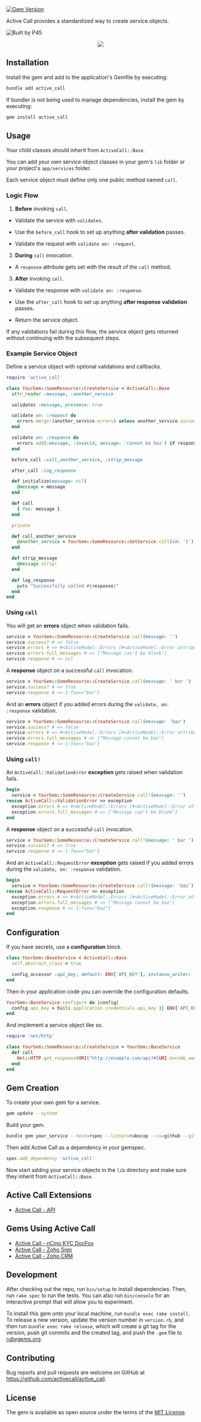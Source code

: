 [![Gem Version](https://badge.fury.io/rb/active_call.svg?icon=si%3Arubygems)](https://badge.fury.io/rb/active_call)

Active Call provides a standardized way to create service objects.

![Built by P45](https://github.com/user-attachments/assets/19fd40df-2ce9-4f30-8120-d53f3fbf9f07)

<div align="center" style="display: block; text-align: center;">
  <a href="https://platform45.com?utm_source=github&utm_content=active_call" target="_blank">
    <picture>
      <img src="https://github.com/user-attachments/assets/19fd40df-2ce9-4f30-8120-d53f3fbf9f07" style="display: inline;">
    </picture>
  </a>
</div>

## Installation

Install the gem and add to the application's Gemfile by executing:

```bash
bundle add active_call
```

If bundler is not being used to manage dependencies, install the gem by executing:

```bash
gem install active_call
```

## Usage

Your child classes should inherit from `ActiveCall::Base`.

You can add your own service object classes in your gem's `lib` folder or your project's `app/services` folder.

Each service object must define only one public method named `call`.

### Logic Flow

1. **Before** invoking `call`.

  - Validate the service with `validates`.

  - Use the `before_call` hook to set up anything **after validation** passes.

  - Validate the request with `validate on: :request`.

2. **During** `call` invocation.

  - A `response` attribute gets set with the result of the `call` method.

3. **After** invoking `call`.

  - Validate the response with `validate on: :response`.

  - Use the `after_call` hook to set up anything **after response validation** passes.

  - Return the service object.

If any validations fail during this flow, the service object gets returned without continuing with the subsequent steps.

### Example Service Object

Define a service object with optional validations and callbacks.

```ruby
require 'active_call'

class YourGem::SomeResource::CreateService < ActiveCall::Base
  attr_reader :message, :another_service

  validates :message, presence: true

  validate on: :request do
    errors.merge!(another_service.errors) unless another_service.success?
  end

  validate on: :response do
    errors.add(:message, :invalid, message: 'cannot be baz') if response[:foo] == 'baz'
  end

  before_call :call_another_service, :strip_message

  after_call :log_response

  def initialize(message: nil)
    @message = message
  end

  def call
    { foo: message }
  end

  private

  def call_another_service
    @another_service = YourGem::SomeResource::GetService.call(id: '1')
  end

  def strip_message
    @message.strip!
  end

  def log_response
    puts "Successfully called #{response}"
  end
end
```

### Using `call`

You will get an **errors** object when validation fails.

```ruby
service = YourGem::SomeResource::CreateService.call(message: '')
service.success? # => false
service.errors # => #<ActiveModel::Errors [#<ActiveModel::Error attribute=message, type=blank, options={}>]>
service.errors.full_messages # => ["Message can't be blank"]
service.response # => nil
```

A **response** object on a successful `call` invocation.

```ruby
service = YourGem::SomeResource::CreateService.call(message: ' bar ')
service.success? # => true
service.response # => {:foo=>"bar"}
```

And an **errors** object if you added errors during the `validate, on: :response` validation.

```ruby
service = YourGem::SomeResource::CreateService.call(message: 'baz')
service.success? # => false
service.errors # => #<ActiveModel::Errors [#<ActiveModel::Error attribute=message, type=invalid, options={:message=>"cannot be baz"}>]>
service.errors.full_messages # => ["Message cannot be baz"]
service.response # => {:foo=>"baz"}
```

### Using `call!`

An `ActiveCall::ValidationError` **exception** gets raised when validation fails.

```ruby
begin
  service = YourGem::SomeResource::CreateService.call!(message: '')
rescue ActiveCall::ValidationError => exception
  exception.errors # => #<ActiveModel::Errors [#<ActiveModel::Error attribute=message, type=blank, options={}>]>
  exception.errors.full_messages # => ["Message can't be blank"]
end
```

A **response** object on a successful `call` invocation.

```ruby
service = YourGem::SomeResource::CreateService.call!(message: ' bar ')
service.success? # => true
service.response # => {:foo=>"bar"}
```

And an `ActiveCall::RequestError` **exception** gets raised if you added errors during the `validate, on: :response` validation.

```ruby
begin
  service = YourGem::SomeResource::CreateService.call!(message: 'baz')
rescue ActiveCall::RequestError => exception
  exception.errors # => #<ActiveModel::Errors [#<ActiveModel::Error attribute=message, type=invalid, options={:message=>"cannot be baz"}>]>
  exception.errors.full_messages # => ["Message cannot be baz"]
  exception.response # => {:foo=>"baz"}
end
```

## Configuration

If you have secrets, use a **configuration** block.

```ruby
class YourGem::BaseService < ActiveCall::Base
  self.abstract_class = true

  config_accessor :api_key, default: ENV['API_KEY'], instance_writer: false
end
```

Then in your application code you can override the configuration defaults.

```ruby
YourGem::BaseService.configure do |config|
  config.api_key = Rails.application.credentials.api_key || ENV['API_KEY']
end
```

And implement a service object like so.

```ruby
require 'net/http'

class YourGem::SomeResource::CreateService < YourGem::BaseService
  def call
    Net::HTTP.get_response(URI("http://example.com/api?#{URI.encode_www_form(api_key: api_key)}"))
  end
end
```

## Gem Creation

To create your own gem for a service.

```bash
gem update --system
```

Build your gem.

```bash
bundle gem your_service --test=rspec --linter=rubocop --ci=github --github-username=<your_profile_name> --git --changelog --mit
```

Then add Active Call as a dependency in your gemspec.

```ruby
spec.add_dependency 'active_call'
```

Now start adding your service objects in the `lib` directory and make sure they inherit from `ActiveCall::Base`.

## Active Call Extensions

- [Active Call - API](https://rubygems.org/gems/active_call-api)

## Gems Using Active Call

- [Active Call - nCino KYC DocFox](https://rubygems.org/gems/active_call-doc_fox)
- [Active Call - Zoho Sign](https://rubygems.org/gems/active_call-zoho_sign)
- [Active Call - Zoho CRM](https://rubygems.org/gems/active_call-zoho_crm)

## Development

After checking out the repo, run `bin/setup` to install dependencies. Then, run `rake spec` to run the tests. You can also run `bin/console` for an interactive prompt that will allow you to experiment.

To install this gem onto your local machine, run `bundle exec rake install`. To release a new version, update the version number in `version.rb`, and then run `bundle exec rake release`, which will create a git tag for the version, push git commits and the created tag, and push the `.gem` file to [rubygems.org](https://rubygems.org).

## Contributing

Bug reports and pull requests are welcome on GitHub at https://github.com/activecall/active_call.

## License

The gem is available as open source under the terms of the [MIT License](https://opensource.org/licenses/MIT).
